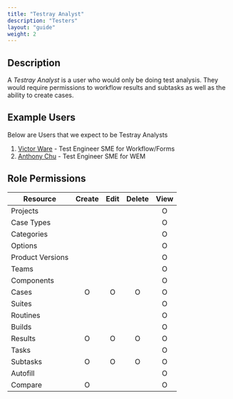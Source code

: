 ```yaml
---
title: "Testray Analyst"
description: "Testers"
layout: "guide"
weight: 2
---
```


<article id="1">

## Description

A *Testray Analyst* is a user who would only be doing test analysis. They would require permissions to workflow results and subtasks as well as the ability to create cases. 

</article>

<article id="2">

## Example Users

Below are Users that we expect to be Testray Analysts

1. [Victor Ware](https://loop.liferay.com/web/guest/home/-/loop/people/_victor.ware) - Test Engineer SME for Workflow/Forms
1. [Anthony Chu](https://loop.liferay.com/web/guest/home/-/loop/people/_anthony.chu) - Test Engineer SME for WEM

</article>

<article id="3">

## Role Permissions

| Resource         | Create  | Edit    | Delete  | View    |
| ---------------- | :-----: | :-----: | :-----: | :-----: |
| Projects         |         |         |         |       O |
| Case Types       |         |         |         |       O |
| Categories       |         |         |         |       O |
| Options          |         |         |         |       O |
| Product Versions |         |         |         |       O |
| Teams            |         |         |         |       O |
| Components       |         |         |         |       O |
| Cases            |       O |       O |       O |       O |
| Suites           |         |         |         |       O |
| Routines         |         |         |         |       O |
| Builds           |         |         |         |       O |
| Results          |       O |       O |       O |       O |
| Tasks            |         |         |         |       O |
| Subtasks         |       O |       O |       O |       O |
| Autofill         |         |         |         |       O |
| Compare          |       O |         |         |       O |


</article>